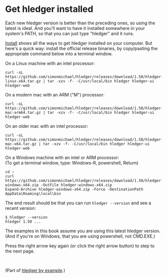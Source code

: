 # Get hledger installed

Each new hledger version is better than the preceding ones, so using the latest is ideal.
And you'll want to have it installed somewhere in your system's PATH, so that you can just type "hledger" and it runs.

[Install](install.md) shows all the ways to get hledger installed on your computer.
But here's a quick way: install the official release binaries, 
by copy/pasting the appropriate command below into a terminal window.

On a Linux machine with an intel processor:
```
curl -sL https://github.com/simonmichael/hledger/releases/download/1.50/hledger-linux-x64.tar.gz | tar -xzv -f- -C/usr/local/bin hledger hledger-ui hledger-web
```

On a modern mac with an ARM ("M") processor:
```
curl -sL https://github.com/simonmichael/hledger/releases/download/1.50/hledger-mac-arm64.tar.gz | tar -xzv -f- -C/usr/local/bin hledger hledger-ui hledger-web
```

On an older mac with an intel processor:
```
curl -sL https://github.com/simonmichael/hledger/releases/download/1.50/hledger-mac-x64.tar.gz | tar -xzv -f- -C/usr/local/bin hledger hledger-ui hledger-web
```

On a Windows machine with an intel or ARM processor:\
(To get a terminal window, type: Windows-R, powershell, Return)
```
cd ~
curl https://github.com/simonmichael/hledger/releases/download/1.50/hledger-windows-x64.zip -OutFile hledger-windows-x64.zip
Expand-Archive hledger-windows-x64.zip -Force -DestinationPath AppData\Roaming\local\bin
```

The end result should be that you can run `hledger --version` and see a recent version:
```
$ hledger --version
hledger 1.50 ...
```

The examples in this book assume you are using this latest hledger version.
(And if you're on Windows, that you are using powershell, not CMD.EXE.)

Press the right arrow key again (or click the right arrow button) to step to the next page.

<br>

(Part of [hledger by example](hledger-by-example.md).)

